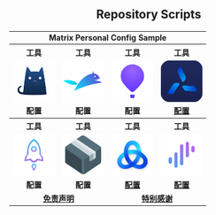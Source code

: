 <div align="center">
  <h2>Repository Scripts</h2>
</div>

<!------------------
<div align="center">
  <a href="https://github.com/Centralmatrix3/Scripts">
    <img src="https://github-readme-stats.vercel.app/api/pin/?username=Centralmatrix3&repo=Scripts&theme=transparent" />
  </a>
</div>
------------------->

<div align="center">
  <table>
    <tr>
      <td align="center" colspan="4"><strong>Matrix Personal Config Sample</strong></td>
    </tr>
    <tr>
      <th><strong>工具</strong></th>
      <th><strong>工具</strong></th>
      <th><strong>工具</strong></th>
      <th><strong>工具</strong></th>
    </tr>
    <tr>
      <td align="center"><img src="https://raw.githubusercontent.com/Centralmatrix3/Scripts/master/Gallery/Color/Clash.png" alt="Clash" align="center" height="75" width="75"></td>
      <td align="center"><img src="https://raw.githubusercontent.com/Centralmatrix3/Scripts/master/Gallery/Color/Egern.png" alt="Egern" align="center" height="75" width="75"></td>
      <td align="center"><img src="https://raw.githubusercontent.com/Centralmatrix3/Scripts/master/Gallery/Color/Loon.png" alt="Loon" align="center" height="75" width="75"></td>
      <td align="center"><img src="https://raw.githubusercontent.com/Centralmatrix3/Scripts/master/Gallery/Color/QuantumultX.png" alt="QuantumultX" align="center" height="75" width="75"></td>
    </tr>
    <tr>
      <td align="center"><strong>配置</strong></td>
      <td align="center"><strong>配置</strong></td>
      <td align="center"><strong>配置</strong></td>
      <td align="center"><a href="https://raw.githubusercontent.com/Centralmatrix3/Scripts/master/QuantumultX/matrix.conf"><strong>配置</strong></a></td>
    </tr>
    <tr>
      <th><strong>工具</strong></th>
      <th><strong>工具</strong></th>
      <th><strong>工具</strong></th>
      <th><strong>工具</strong></th>
    </tr>
    <tr>
      <td align="center"><img src="https://raw.githubusercontent.com/Centralmatrix3/Scripts/master/Gallery/Color/Shadowrocket.png" alt="Shadowrocket" align="center" height="75" width="75"></td>
      <td align="center"><img src="https://raw.githubusercontent.com/Centralmatrix3/Scripts/master/Gallery/Color/Sing-box.png" alt="Sing-box" align="center" height="75" width="75"></td>
      <td align="center"><img src="https://raw.githubusercontent.com/Centralmatrix3/Scripts/master/Gallery/Color/Stash.png" alt="Stash" align="center" height="75" width="75"></td>
      <td align="center"><img src="https://raw.githubusercontent.com/Centralmatrix3/Scripts/master/Gallery/Color/Surge.png" alt="Surge" align="center" height="75" width="75"></td>
    </tr>
    <tr>
      <td align="center"><strong>配置</strong></td>
      <td align="center"><strong>配置</strong></td>
      <td align="center"><a href="https://raw.githubusercontent.com/Centralmatrix3/Scripts/master/Stash/matrix.yaml"><strong>配置</strong></a></td>
      <td align="center"><a href="https://raw.githubusercontent.com/Centralmatrix3/Scripts/master/Surge/matrix.conf"><strong>配置</strong></a></td>
    </tr>
    <tr>
      <td align="center" colspan="2"><strong><a href="https://github.com/Centralmatrix3/Scripts/blob/master/Source/Disclaimer.md">免责声明</a></strong></td>
      <td align="center" colspan="2"><strong><a href="https://github.com/Centralmatrix3/Scripts/blob/master/Source/SpecialThank.md">特别感谢</a></strong></td>
    </tr>
  </table>
</div>

<!------------------
<div align="center">
  <table>
    <tr>
      <th><strong>工具</strong></th>
      <th><strong>工具</strong></th>
      <th><strong>工具</strong></th>
      <th><strong>工具</strong></th>
    </tr>
    <tr>
      <td><img src="https://raw.githubusercontent.com/Centralmatrix3/Scripts/master/Gallery/Special/Clash.png" alt="Clash" align="center" height="75" width="75"></td>
      <td align="center"><strong>配置</strong></td>
      <td><img src="https://raw.githubusercontent.com/Centralmatrix3/Scripts/master/Gallery/Special/Egern.png" alt="Egern" align="center" height="75" width="75"></td>
      <td align="center"><strong>配置</strong></td>
    </tr>
    <tr>
      <td><img src="https://raw.githubusercontent.com/Centralmatrix3/Scripts/master/Gallery/Special/Loon.png" alt="Loon" align="center" height="75" width="75"></td>
      <td align="center"><strong>配置</strong></td>
      <td><img src="https://raw.githubusercontent.com/Centralmatrix3/Scripts/master/Gallery/Special/QuantumultX.png" alt="QuantumultX" align="center" height="75" width="75"></td>
      <td align="center"><a href="https://raw.githubusercontent.com/Centralmatrix3/Scripts/master/QuantumultX/matrix.conf"><strong>配置</strong></a></td>
    </tr>
    <tr>
      <td><img src="https://raw.githubusercontent.com/Centralmatrix3/Scripts/master/Gallery/Special/Shadowrocket.png" alt="Shadowrocket" align="center" height="75" width="75"></td>
      <td align="center"><strong>配置</strong></td>
      <td><img src="https://raw.githubusercontent.com/Centralmatrix3/Scripts/master/Gallery/Special/Sing-box.png" alt="Sing-box" align="center" height="75" width="75"></td>
      <td align="center"><strong>配置</strong></td>
    </tr>
    <tr>
      <td><img src="https://raw.githubusercontent.com/Centralmatrix3/Scripts/master/Gallery/Special/Stash.png" alt="Stash" align="center" height="75" width="75"></td>
      <td align="center"><a href="https://raw.githubusercontent.com/Centralmatrix3/Scripts/master/Stash/matrix.yaml"><strong>配置</strong></a></td>
      <td><img src="https://raw.githubusercontent.com/Centralmatrix3/Scripts/master/Gallery/Special/Surge.png" alt="Surge" align="center" height="75" width="75"></td>
      <td align="center"><a href="https://raw.githubusercontent.com/Centralmatrix3/Scripts/master/Surge/matrix.conf"><strong>配置</strong></a></td>
    </tr>
    <tr>
      <td align="center" colspan="2"><strong><a href="https://github.com/Centralmatrix3/Scripts/blob/master/Source/Disclaimer.md">免责声明</a></strong></td>
      <td align="center" colspan="2"><strong><a href="https://github.com/Centralmatrix3/Scripts/blob/master/Source/SpecialThank.md">特别感谢</a></strong></td>
    </tr>
  </table>
</div>
------------------->
